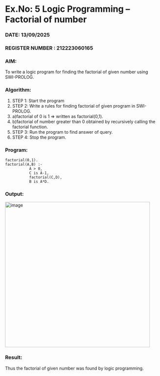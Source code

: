 # Ex.No: 5   Logic Programming – Factorial of number   
### DATE: 13/09/2025                                                                        
### REGISTER NUMBER : 212223060165
### AIM: 
To  write  a logic program for finding the factorial of given number using SWI-PROLOG. 
### Algorithm:
1. STEP 1: Start the program
2. STEP 2:  Write a rules for finding factorial of given program in SWI-PROLOG.
3. a)factorial of 0 is 1 => written as factorial(0,1).
4. b)factorial of number greater than 0 obtained by recursively calling the factorial function.
5. STEP 3: Run the program  to find answer of  query.
6. STEP 4: Stop the program.

### Program:
```
factorial(0,1).
factorial(A,B) :-  
           A > 0, 
           C is A-1,
           factorial(C,D),
           B is A*D.
```

### Output:
<img width="473" alt="image" src="https://github.com/Vineesha29031970/AI_Lab_2023-24/assets/133136880/e7a5c046-d730-4253-96e5-8041b75d70c6">




### Result:
Thus the factorial of given number was found by logic programming. 
